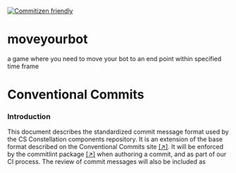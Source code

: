 [![Commitizen friendly](https://img.shields.io/badge/commitizen-friendly-brightgreen.svg)](http://commitizen.github.io/cz-cli/)

# moveyourbot

a game where you need to move your bot to an end point within specified time frame

# Conventional Commits

### Introduction

This document describes the standardized commit message format used by the CS Constellation components repository.
It is an extension of the base format described on the Conventional Commits site
[[↗]](https://www.conventionalcommits.org/en/v1.0.0/). It will be enforced by the commitlint package
[[↗]](https://commitlint.js.org/#/) when authoring a commit, and as part of our CI process. The
review of commit messages will also be included as
